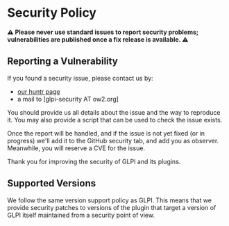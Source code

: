 # Security Policy

**⚠️ Please never use standard issues to report security problems; vulnerabilities are published once a fix release is available. ⚠️**

## Reporting a Vulnerability

If you found a security issue, please contact us by:

- [our huntr page](https://huntr.dev/repos/pluginsGLPI/oauthimap/)
- a mail to \[glpi-security AT ow2.org\]

You should provide us all details about the issue and the way to reproduce it.
You may also provide a script that can be used to check the issue exists.

Once the report will be handled, and if the issue is not yet fixed (or in progress)
we'll add it to the GitHub security tab, and add you as observer. Meanwhile,
you will reserve a CVE for the issue.

Thank you for improving the security of GLPI and its plugins.

## Supported Versions

We follow the same version support policy as GLPI.
This means that we provide security patches to versions of the plugin that target a version of GLPI itself maintained from a security point of view. 
